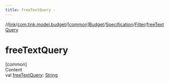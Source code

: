 ```yaml
---
title: freeTextQuery -
---
```

//[link](../../../../index.md)/[com.tink.model.budget](../../../index.md)/[[common]Budget](../../index.md)/[Specification](../index.md)/[Filter](index.md)/[freeTextQuery](free-text-query.md)



# freeTextQuery  
[common]  
Content  
val [freeTextQuery](free-text-query.md): [String](https://kotlinlang.org/api/latest/jvm/stdlib/kotlin/-string/index.html)  



